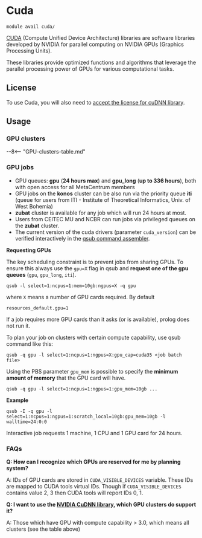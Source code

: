 # Cuda

    module avail cuda/

[CUDA](https://developer.nvidia.com/cuda-toolkit) (Compute Unified Device Architecture) libraries are software libraries developed by NVIDIA for parallel computing on NVIDIA GPUs (Graphics Processing Units). 

These libraries provide optimized functions and algorithms that leverage the parallel processing power of GPUs for various computational tasks. 

## License

To use Cuda, you will also need to [accept the license for cuDNN library](https://signup.e-infra.cz/meta/registrar/?vo=meta&group=lic_cudnn). 

## Usage

### GPU clusters

--8<-- "GPU-clusters-table.md"

### GPU jobs

- GPU queues: **gpu** (**24 hours max**) and **gpu_long** (**up to 336 hours**), both with open access for all MetaCentrum members
- GPU jobs on the **konos** cluster can be also run via the priority queue **iti** (queue for users from ITI - Institute of Theoretical Informatics, Univ. of West Bohemia)
- **zubat** cluster is available for any job which will run 24 hours at most.
- Users from CEITEC MU and NCBR can run jobs via privileged queues on the **zubat** cluster.
- The current version of the cuda drivers (parameter `cuda_version`) can be verified interactively in the [qsub command assembler](https://metavo.metacentrum.cz/pbsmon2/qsub_pbspro).

**Requesting GPUs**

The key scheduling constraint is to prevent jobs from sharing GPUs. To ensure this always use the `gpu=X` flag in qsub and **request one of the gpu queues** (`gpu`, `gpu_long`, `iti`).

    qsub -l select=1:ncpus=1:mem=10gb:ngpus=X -q gpu

where `X` means a number of GPU cards required. By default

    resources_default.gpu=1

If a job requires more GPU cards than it asks (or is available), prolog does not run it.

To plan your job on clusters with certain compute capability, use qsub command like this:

    qsub -q gpu -l select=1:ncpus=1:ngpus=X:gpu_cap=cuda35 <job batch file>

Using the PBS parameter `gpu_mem` is possible to specify the **minimum amount of memory** that the GPU card will have.

    qsub -q gpu -l select=1:ncpus=1:ngpus=1:gpu_mem=10gb ...

**Example**

    qsub -I -q gpu -l select=1:ncpus=1:ngpus=1:scratch_local=10gb:gpu_mem=10gb -l walltime=24:0:0

Interactive job requests 1 machine, 1 CPU and 1 GPU card for 24 hours.

### FAQs

**Q: How can I recognize which GPUs are reserved for me by planning system?**

A: IDs of GPU cards are stored in `CUDA_VISIBLE_DEVICES` variable. These IDs are mapped to CUDA tools virtual IDs. Though if `CUDA_VISIBLE_DEVICES` contains value 2, 3 then CUDA tools will report IDs 0, 1.

**Q: I want to use the [NVIDIA CuDNN library](../../../software/sw-list/cudnn), which GPU clusters do support it?**

A: Those which have GPU with compute capability > 3.0, which means all clusters (see the table above) 



